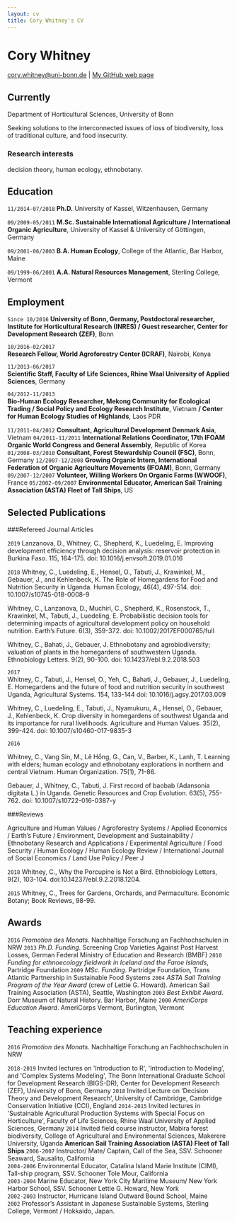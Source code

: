 ```yaml
---
layout: cv
title: Cory Whitney's CV
---
```

# Cory Whitney



<div id="webaddress">
<a href="cory.whitney@uni-bonn.de">cory.whitney@uni-bonn.de</a>
| <a href="https://cwwhitney.github.io">My GitHub web page</a>
</div>


## Currently

Department of Horticultural Sciences, University of Bonn

Seeking solutions to the interconnected issues of loss of biodiversity, loss of traditional culture, and food insecurity.


### Research interests

decision theory, human ecology, ethnobotany.


## Education

`11/2014-07/2018`
__Ph.D.__ University of Kassel, Witzenhausen, Germany

`09/2009-05/2011`
__M.Sc. Sustainable International Agriculture / International Organic Agriculture__, University of Kassel & University of Göttingen, Germany

`09/2001-06/2003`
__B.A. Human Ecology__, College of the Atlantic, Bar Harbor, Maine

`09/1999-06/2001`
__A.A. Natural Resources Management__, Sterling College, Vermont



## Employment

`Since 10/2016`
__University of Bonn, Germany, Postdoctoral researcher, Institute for Horticultural Research (INRES) / Guest researcher, Center for Development Research (ZEF)__, Bonn


`10/2016-02/2017`	
__Research Fellow, World Agroforestry Center (ICRAF)__, Nairobi, Kenya 

`11/2013-06/2017`	
__Scientific Staff, Faculty of Life Sciences, Rhine Waal University of Applied Sciences__, Germany

`04/2012-11/2013`	
__Bio-Human Ecology Researcher, Mekong Community for Ecological Trading / Social Policy and Ecology Research Institute__, Vietnam __/ Center for Human Ecology Studies of Highlands__, Laos PDR 

`11/2011-04/2012`	__Consultant, Agricultural Development Denmark Asia__, Vietnam
`04/2011-11/2011`	__International Relations Coordinator, 17th IFOAM Organic World Congress and General Assembly__, Republic of Korea
`01/2008-03/2010`	__Consultant, Forest Stewardship Council (FSC)__, Bonn, Germany
`12/2007-12/2008` 
	__Growing Organic Intern, International Federation of Organic Agriculture Movements (IFOAM)__, Bonn, Germany
`09/2007-12/2007`	__Volunteer, Willing Workers On Organic Farms (WWOOF)__, France
`05/2002-09/2007` 
	__Environmental Educator, American Sail Training Association (ASTA) Fleet of Tall Ships__, US



## Selected Publications

<!-- A list is also available [orcid](orcid.org/0000-0003-4988-4583) -->

###Refereed Journal Articles

`2019`
Lanzanova, D., Whitney, C., Shepherd, K., Luedeling, E. Improving development efficiency through decision analysis: reservoir protection in Burkina Faso. 115, 164-175. doi: 10.1016/j.envsoft.2019.01.016

`2018`
Whitney, C., Luedeling, E., Hensel, O., Tabuti, J., Krawinkel, M., Gebauer, J., and Kehlenbeck, K. The Role of Homegardens for Food and Nutrition Security in Uganda. Human Ecology, 46(4), 497-514. doi: 10.1007/s10745-018-0008-9

Whitney, C., Lanzanova, D., Muchiri, C., Shepherd, K., Rosenstock, T., Krawinkel, M., Tabuti, J., Luedeling, E. Probabilistic decision tools for determining impacts of agricultural development policy on household nutrition. Earth’s Future. 6(3), 359-372. doi: 10.1002/2017EF000765/full

Whitney, C., Bahati, J., Gebauer, J. Ethnobotany and agrobiodiversity; valuation of plants in the homegardens of southwestern Uganda. Ethnobiology Letters. 9(2), 90-100. doi: 10.14237/ebl.9.2.2018.503

`2017`	
Whitney, C., Tabuti, J., Hensel, O., Yeh, C., Bahati, J., Gebauer, J., Luedeling, E. Homegardens and the future of food and nutrition security in southwest Uganda, Agricultural Systems. 154, 133-144 doi: 10.1016/j.agsy.2017.03.009
	
Whitney, C., Luedeling, E., Tabuti, J., Nyamukuru, A., Hensel, O., Gebauer, J., Kehlenbeck, K. Crop diversity in homegardens of southwest Uganda and its importance for rural livelihoods. Agriculture and Human Values. 35(2), 399-424. doi: 10.1007/s10460-017-9835-3

`2016`	

Whitney, C., Vang Sin, M., Lê Hồng, G., Can, V., Barber, K., Lanh, T. Learning with elders; human ecology and ethnobotany explorations in northern and central Vietnam. Human Organization. 75(1), 71-86.
	
Gebauer, J., Whitney, C., Tabuti, J. First record of baobab (Adansonia digitata L.) in Uganda. Genetic Resources and Crop Evolution. 63(5), 755-762. doi: 10.1007/s10722-016-0387-y

###Reviews

<!-- A list is also available [publons](publons.com/a/462597/) -->

Agriculture and Human Values / Agroforestry Systems / Applied Economics / Earth’s Future / Environment, Development and Sustainability / Ethnobotany Research and Applications / Experimental Agriculture / Food Security / Human Ecology / Human Ecology Review / International Journal of Social Economics / Land Use Policy / Peer J

`2018`	Whitney, C., Why the Porcupine is Not a Bird. Ethnobiology Letters, 9(2), 103-104. doi:10.14237/ebl.9.2.2018.1204.

`2015`	Whitney, C., Trees for Gardens, Orchards, and Permaculture. Economic Botany; Book Reviews, 98-99.


## Awards

`2016`	*Promotion des Monats*. Nachhaltige Forschung an Fachhochschulen in NRW 
`2013`	*Ph.D. Funding*. Screening Crop Varieties Against Post Harvest Losses, German Federal Ministry of Education and Research (BMBF)
`2010`	*Funding for ethnoecology fieldwork in Iceland and the Faroe Islands*, Partridge Foundation
`2009`	*MSc. Funding*. Partridge Foundation, Trans Atlantic Partnership in Sustainable Food Systems 
`2004`	*ASTA Sail Training Program of the Year Award* (crew of Lettie G. Howard). American Sail Training Association (ASTA), Seattle, Washington
`2003`	*Best Exhibit Award*. Dorr Museum of Natural History. Bar Harbor, Maine
`2000`	*AmeriCorps Education Award*. AmeriCorps Vermont, Burlington, Vermont

## Teaching experience

`2016`	*Promotion des Monats*. Nachhaltige Forschung an Fachhochschulen in NRW 

`2018-2019`	Invited lectures on 'Introduction to R', 'Introduction to Modeling’, and 'Complex Systems Modeling', The Bonn International Graduate School for Development Research (BIGS-DR), Center for Development Research (ZEF), University of Bonn, Germany
`2018`	Invited Lecture on ‘Decision Theory and Development Research’, University of Cambridge, Cambridge Conservation Initiative (CCI), England
`2014-2015`	Invited lectures in 'Sustainable Agricultural Production Systems with Special Focus on Horticulture', Faculty of Life Sciences, Rhine Waal University of Applied Sciences, Germany
`2014`	Invited field course instructor, Mabira forest biodiversity, College of Agricultural and Environmental Sciences, Makerere University, Uganda
__American Sail Training Association (ASTA) Fleet of Tall Ships__
`2006-2007`	Instructor/ Mate/ Captain, Call of the Sea, SSV. Schooner Seaward, Sausalito, California	
`2004-2006` 
	Environmental Educator, Catalina Island Marie Institute (CIMI), Tall-ship program, SSV. Schooner Tole Mour, California	
`2003-2004`	Marine Educator, New York City Maritime Museum/ New York Harbor School, SSV. Schooner Lettie G. Howard, New York	
`2002-2003`	Instructor, Hurricane Island Outward Bound School, Maine	
`2002`	Professor’s Assistant in Japanese Sustainable Systems, Sterling College, Vermont / Hokkaido, Japan.


<!-- ### Footer

Last updated: March 2019 -->


